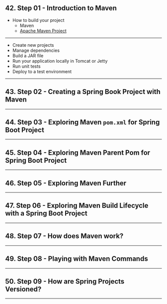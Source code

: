 ## 42. Step 01 - Introduction to Maven

* How to build your project
    * Maven
    * [Apache Maven Project](https://maven.apache.org/)

***

* Create new projects
* Manage dependencies
* Build a JAR file
* Run your application locally in Tomcat or Jetty
* Run unit tests
* Deploy to a test environment

***

## 43. Step 02 - Creating a Spring Book Project with Maven

***

## 44. Step 03 - Exploring Maven `pom.xml` for Spring Boot Project

***

## 45. Step 04 - Exploring Maven Parent Pom for Spring Boot Project

***

## 46. Step 05 - Exploring Maven Further

***

## 47. Step 06 - Exploring Maven Build Lifecycle with a Spring Boot Project

***

## 48. Step 07 - How does Maven work?

***

## 49. Step 08 - Playing with Maven Commands

***

## 50. Step 09 - How are Spring Projects Versioned?

***
